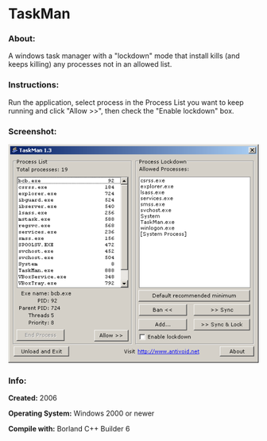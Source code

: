 # TaskMan

### About:
A windows task manager with a "lockdown" mode that install kills (and keeps killing) any processes not in an allowed list.

### Instructions:
Run the application, select process in the Process List you want to keep running and click "Allow >>", then check the "Enable lockdown" box.


### Screenshot:
![Screenshot](screenshot.png "Screenshot")

### Info:
**Created:** 2006


**Operating System:** Windows 2000 or newer


**Compile with:** Borland C++ Builder 6
